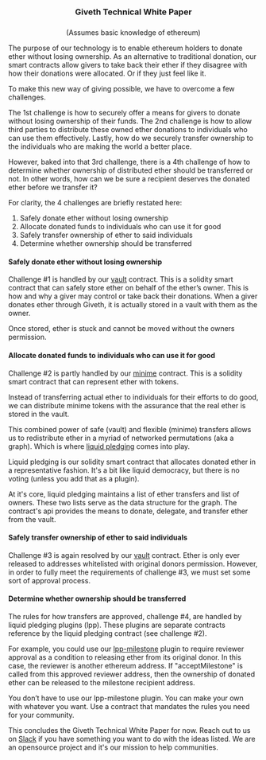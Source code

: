# <h3 style="text-align: center;" markdown="1">Giveth Technical White Paper<h3>

<p style="text-align: center;" markdown="1">(Assumes basic knowledge of ethereum)</p>

The purpose of our technology is to enable ethereum holders to donate ether without losing ownership. As an alternative to traditional donation, our smart contracts allow givers to take back their ether if they disagree with how their donations were allocated. Or if they just feel like it.

To make this new way of giving possible, we have to overcome a few challenges.

The 1st challenge is how to securely offer a means for givers to donate without losing ownership of their funds. The 2nd challenge is how to allow third parties to distribute these owned ether donations to individuals who can use them effectively. Lastly, how do we securely transfer ownership to the individuals who are making the world a better place.

However, baked into that 3rd challenge, there is a 4th challenge of how to determine whether ownership of distributed ether should be transferred or not. In other words, how can we be sure a recipient deserves the donated ether before we transfer it?

For clarity, the 4 challenges are briefly restated here:
1. Safely donate ether without losing ownership
2. Allocate donated funds to individuals who can use it for good
3. Safely transfer ownership of ether to said individuals
4. Determine whether ownership should be transferred

#### Safely donate ether without losing ownership
Challenge #1 is handled by our [vault](https://github.com/Giveth/vaultcontract) contract. This is a solidity smart contract that can safely store ether on behalf of the ether’s owner. This is how and why a giver may control or take back their donations. When a giver donates ether through Giveth, it is actually stored in a vault with them as the owner.

Once stored, ether is stuck and cannot be moved without the owners permission.

#### Allocate donated funds to individuals who can use it for good
Challenge #2 is partly handled by our [minime](https://github.com/Giveth/minime) contract. This is a solidity smart contract that can represent ether with tokens.

Instead of transferring actual ether to individuals for their efforts to do good, we can distribute minime tokens with the assurance that the real ether is stored in the vault.

This combined power of safe (vault) and flexible (minime) transfers allows us to redistribute ether in a myriad of networked permutations (aka a graph). Which is where [liquid pledging](https://github.com/Giveth/liquidpledging) comes into play.

Liquid pledging is our solidity smart contract that allocates donated ether in a representative fashion. It's a bit like liquid democracy, but there is no voting (unless you add that as a plugin).

At it's core, liquid pledging maintains a list of ether transfers and list of owners. These two lists serve as the data structure for the graph. The contract's api provides the means to donate, delegate, and transfer ether from the vault.

#### Safely transfer ownership of ether to said individuals
Challenge #3 is again resolved by our [vault](https://github.com/Giveth/vaultcontract) contract. Ether is only ever released to addresses whitelisted with original donors permission. However, in order to fully meet the requirements of challenge #3, we must set some sort of approval process.

#### Determine whether ownership should be transferred
The rules for how transfers are approved, challenge #4, are handled by liquid pledging plugins (lpp). These plugins are separate contracts reference by the liquid pledging contract (see challenge #2).

For example, you could use our [lpp-milestone](https://github.com/Giveth/lpp-milestone) plugin to require reviewer approval as a condition to releasing ether from its original donor. In this case, the reviewer is another ethereum address. If "acceptMilestone" is called from this approved reviewer address, then the ownership of donated ether can be released to the milestone recipient address.

You don’t have to use our lpp-milestone plugin. You can make your own with whatever you want. Use a contract that mandates the rules you need for your community.

This concludes the Giveth Technical White Paper for now. Reach out to us on [Slack](https://github.com/Giveth/vaultcontract) if you have something you want to do with the ideas listed. We are an opensource project and it's our mission to help communities.
